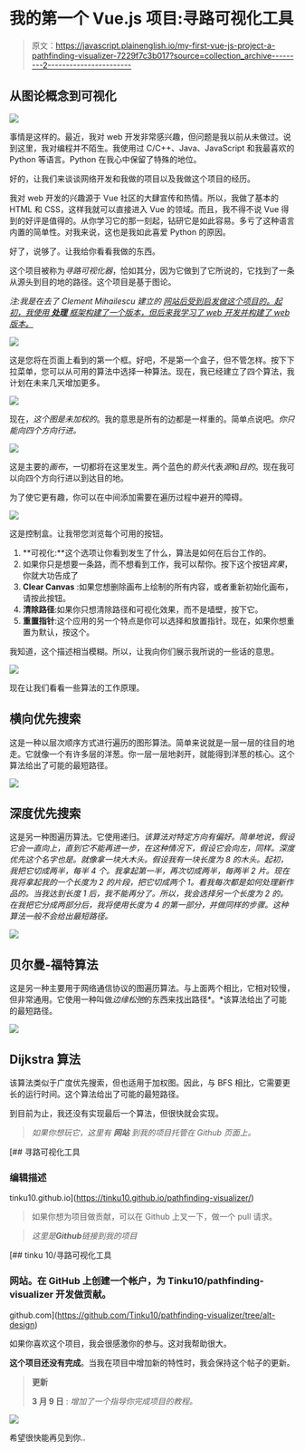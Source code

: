# 我的第一个 Vue.js 项目:寻路可视化工具

> 原文：<https://javascript.plainenglish.io/my-first-vue-js-project-a-pathfinding-visualizer-7229f7c3b017?source=collection_archive---------2----------------------->

## 从图论概念到可视化

![](img/200fd0f7da9f29c4b582bdb29441f321.png)

事情是这样的。最近，我对 web 开发非常感兴趣，但问题是我以前从未做过。说到这里，我对编程并不陌生。我使用过 C/C++、Java、JavaScript 和我最喜欢的 Python 等语言。Python 在我心中保留了特殊的地位。

好的，让我们来谈谈网络开发和我做的项目以及我做这个项目的经历。

我对 web 开发的兴趣源于 Vue 社区的大肆宣传和热情。所以，我做了基本的 HTML 和 CSS，这样我就可以直接进入 Vue 的领域。而且，我不得不说 Vue 得到的好评是值得的。从你学习它的那一刻起，钻研它是如此容易。多亏了这种语言内置的简单性。对我来说，这也是我如此喜爱 Python 的原因。

好了，说够了。让我给你看看我做的东西。

这个项目被称为*寻路可视化器*，恰如其分，因为它做到了它所说的，它找到了一条从源头到目的地的路径。这个项目是基于图论。

*注:我是在去了 Clement Mihailescu* *建立的* [*网站后受到启发做这个项目的。起初，我使用* ***处理*** *框架构建了一个版本，但后来我学习了 web 开发并构建了 web 版本。*](http://clementmihailescu.github.io/Pathfinding-Visualizer/#)

![](img/b2be1497bbd1137e794738f82efd80f8.png)

这是您将在页面上看到的第一个框。好吧，不是第一个盒子，但不管怎样。按下下拉菜单，您可以从可用的算法中选择一种算法。现在，我已经建立了四个算法，我计划在未来几天增加更多。

![](img/8b080c7f7ec13ef08975291118e495f6.png)

现在，*这个图是未加权的*。我的意思是所有的边都是一样重的。简单点说吧。*你只能向四个方向行进。*

![](img/111a20ea31864fa0804f0405f82db7b4.png)

这是主要的*画布*，一切都将在这里发生。两个蓝色的*箭头*代表*源*和*目的*。现在我可以向四个方向行进以到达目的地。

为了使它更有趣，你可以在中间添加需要在遍历过程中避开的障碍。

![](img/bc6f5e173923c9bc18fdea4df9cd14a4.png)

这是控制盒。让我带您浏览每个可用的按钮。

1.  **可视化:**这个选项让你看到发生了什么，算法是如何在后台工作的。
2.  如果你只是想要一条路，而不想看到工作，我可以帮你。按下这个按钮*宾果*，你就大功告成了
3.  **Clear Canvas** :如果您想删除画布上绘制的所有内容，或者重新初始化画布，请按此按钮。
4.  **清除路径**:如果你只想清除路径和可视化效果，而不是墙壁，按下它。
5.  **重置指针**:这个应用的另一个特点是你可以选择和放置指针。现在，如果你想重置为默认，按这个。

我知道，这个描述相当模糊。所以，让我向你们展示我所说的一些话的意思。

![](img/50e2ad52999a55651afc66fcaebc5a98.png)

现在让我们看看一些算法的工作原理。

## 横向优先搜索

这是一种以层次顺序方式进行遍历的图形算法。简单来说就是一层一层的往目的地走。它就像一个有许多层的洋葱。你一层一层地剥开，就能得到洋葱的核心。这个算法给出了可能的最短路径。

![](img/da46c4ff4540860979e7a14668d0e91f.png)

## 深度优先搜索

这是另一种图遍历算法。它使用递归。*该算法对特定方向有偏好。简单地说，假设它会一直向上，直到它不能再进一步，在这种情况下，假设它会向左，同样。深度优先这个名字也是。就像拿一块大木头。假设我有一块长度为 8 的木头。起初，我把它切成两半，每半 4 个。我拿起第一半，再次切成两半，每两半 2 片。现在我将拿起我的一个长度为 2 的片段，把它切成两个 1。看我每次都是如何处理新作品的。当我达到长度 1 后，我不能再分了。所以，我会选择另一个长度为 2 的。在我把它分成两部分后，我将使用长度为 4 的第一部分，并做同样的步骤。这种算法一般不会给出最短路径。*

![](img/6f208ca49aafb1602f9299930c0bc974.png)

## 贝尔曼-福特算法

这是另一种主要用于网络通信协议的图遍历算法。与上面两个相比，它相对较慢，但非常通用。它使用一种叫做*边缘松弛*的东西来找出路径*。*该算法给出了可能的最短路径。

![](img/a65b4cd29ab1c3a7d0679dbc41644afb.png)

## Dijkstra 算法

该算法类似于广度优先搜索，但也适用于加权图。因此，与 BFS 相比，它需要更长的运行时间。这个算法给出了可能的最短路径。

到目前为止，我还没有实现最后一个算法，但很快就会实现。

> *如果你想玩它，这里有* ***网站*** *到我的项目托管在 Github 页面上。*

 [## 寻路可视化工具

### 编辑描述

tinku10.github.io](https://tinku10.github.io/pathfinding-visualizer/) 

> 如果你想为项目做贡献，可以在 Github 上叉一下，做一个 pull 请求。

> *这里是****Github****链接到我的项目*

[](https://github.com/Tinku10/pathfinding-visualizer/tree/alt-design) [## tinku 10/寻路可视化工具

### 网站。在 GitHub 上创建一个帐户，为 Tinku10/pathfinding-visualizer 开发做贡献。

github.com](https://github.com/Tinku10/pathfinding-visualizer/tree/alt-design) 

如果你喜欢这个项目，我会很感激你的参与。这对我帮助很大。

**这个项目还没有完成**。当我在项目中增加新的特性时，我会保持这个帖子的更新。

> **更新**
> 
> **3 月 9 日** : *增加了一个指导你完成项目的教程。*

![](img/d6bff1ad1a05f6f2afc8c7b90c23cbb0.png)

希望很快能再见到你..